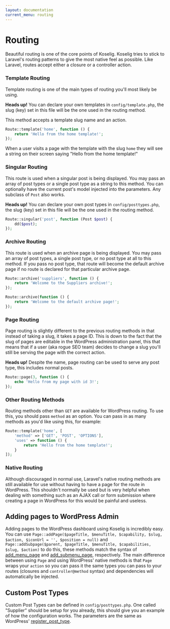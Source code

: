```yaml
---
layout: documentation
current_menu: routing
---
```


# Routing

Beautiful routing is one of the core points of Koselig. Koselig tries to stick to Laravel's routing patterns to give the most native feel as possible. Like Laravel, routes accept either a closure or a controller action.

### Template Routing

Template routing is one of the main types of routing you'll most likely be using. 

<div class="alert alert-info" role="alert"><strong>Heads up!</strong> You can declare your own templates in <code>config/template.php</code>, the slug (key) set in this file will be the one used in the routing method.</div>

This method accepts a template slug name and an action.

```php
Route::template('home', function () {
    return 'Hello from the home template!';
});
```

When a user visits a page with the template with the slug `home` they will see a string on their screen saying "Hello from the home template!"

### Singular Routing

This route is used when a singular post is being displayed. You may pass an array of post types or a single post type as a string to this method. You can optionally have the current post's model injected into the parameters. Any subclass of `Post` also works.

<div class="alert alert-info" role="alert"><strong>Heads up!</strong> You can declare your own post types in <code>config/posttypes.php</code>, the slug (key) set in this file will be the one used in the routing method.</div>

```php
Route::singular('post', function (Post $post) {
    dd($post);
});
```

### Archive Routing

This route is used when an archive page is being displayed. You may pass an array of post types, a single post type, or no post type at all to this method. If you pass no post type, that route will become the default archive page if no route is declared for that particular archive page.

```php
Route::archive('suppliers', function () {
    return 'Welcome to the Suppliers archive!';
});

Route::archive(function () {
    return 'Welcome to the default archive page!';
});
```

### Page Routing

Page routing is slightly different to the previous routing methods in that instead of taking a slug, it takes a page ID. This is down to the fact that the slug of pages are editable in the WordPress administration panel, this that means that if a user (aka rogue SEO team) decides to change a slug you'll still be serving the page with the correct action.

<div class="alert alert-info" role="alert"><strong>Heads up!</strong> Despite the name, page routing can be used to serve any post type, this includes normal posts.</div>

```php
Route::page(3, function () {
    echo 'Hello from my page with id 3!';
});
```

### Other Routing Methods

Routing methods other than `GET` are available for WordPress routing. To use this, you should pass `method` as an option. You can pass in as many methods as you'd like using this, for example:

```php
Route::template('home', [
    'method' => ['GET', 'POST', 'OPTIONS'],
    'uses' => function () {
        return 'Hello from the home template!';
    }
]);
```

### Native Routing

Although discouraged in normal use, Laravel's native routing methods are still available for use without having to have a page for the route in WordPress. This shouldn't normally be used but is very helpful when dealing with something such as an AJAX call or form submission where creating a page in WordPress for this would be painful and useless.

## Adding pages to WordPress Admin

Adding pages to the WordPress dashboard using Koselig is incredibly easy. You can use `Page::addPage($pageTitle, $menuTitle, $capability, $slug, $action, $iconUrl = '', $position = null)` and `Page::addSubpage($parent, $pageTitle, $menuTitle, $capabilities, $slug, $action)` to do this, these methods match the syntax of [add_menu_page](https://developer.wordpress.org/reference/functions/add_menu_page/) and [add_submenu_page](https://developer.wordpress.org/reference/functions/add_submenu_page/), respectively. The main difference between using `Page` and using WordPress' native methods is that `Page` wraps your `action` so you can pass it the same types you can pass to your routes (closures and `controller@method` syntax) and dependencies will automatically be injected.

## Custom Post Types

Custom Post Types can be defined in `config/posttypes.php`. One called "Supplier" should be setup for you already, this should give you an example of how the configuration works. The parameters are the same as WordPress' [register_post_type](https://codex.wordpress.org/Function_Reference/register_post_type#Arguments).
